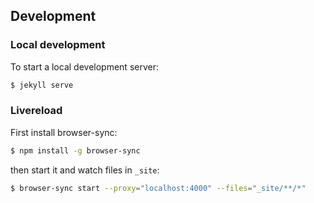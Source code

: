 ## Development

### Local development

To start a local development server:

```bash
$ jekyll serve
```

### Livereload

First install browser-sync:

```bash
$ npm install -g browser-sync
```

then start it and watch files in `_site`:

```bash
$ browser-sync start --proxy="localhost:4000" --files="_site/**/*"
```